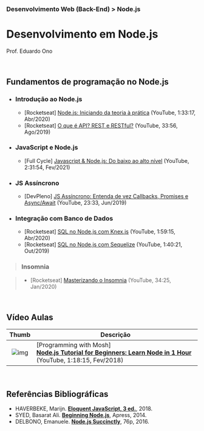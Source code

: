 ### Desenvolvimento Web (Back-End) > Node.js

# Desenvolvimento em Node.js

Prof. Eduardo Ono

<br>

## Fundamentos de programação no Node.js

* ### Introdução ao Node.js

  * [Rocketseat] [Node.js: Iniciando da teoria à prática](https://www.youtube.com/watch?v=DiXbJL3iWVs) (YouTube, 1:33:17, Abr/2020)
  * [Rocketseat] [O que é API? REST e RESTful?](https://www.youtube.com/watch?v=ghTrp1x_1As) (YouTube, 33:56, Ago/2019)

* ### JavaScript e Node.js

  * [Full Cycle] [Javascript & Node.js: Do baixo ao alto nível](https://www.youtube.com/watch?v=M6wLBpzSvqw) (YouTube, 2:31:54, Fev/2021)

* ### JS Assíncrono

  * [DevPleno] [JS Assíncrono: Entenda de vez Callbacks, Promises e Async/Await](https://www.youtube.com/watch?v=7Bs4-rqbCQc) (YouTube, 23:33, Jun/2019)

* ### Integração com Banco de Dados

  * [Rocketseat] [SQL no Node.js com Knex.js](https://www.youtube.com/watch?v=U7GjS3FuSkA) (YouTube, 1:59:15, Abr/2020)
  * [Rocketseat] [SQL no Node.js com Sequelize](https://www.youtube.com/watch?v=Fbu7z5dXcRs) (YouTube, 1:40:21, Out/2019)

> ### Insomnia

> * [Rocketseat] [Masterizando o Insomnia](https://www.youtube.com/watch?v=3tB0uDliS6Y) (YouTube, 34:25, Jan/2020)

<br>

## Vídeo Aulas

| Thumb | Descrição |
| :-:   | --- |
| ![img](https://img.youtube.com/vi/TlB_eWDSMt4/default.jpg) | [Programming with Mosh]<br>[__Node.js Tutorial for Beginners: Learn Node in 1 Hour__](https://www.youtube.com/watch?v=TlB_eWDSMt4) (YouTube, 1:18:15, Fev/2018)

<br>

## Referências Bibliográficas

* HAVERBEKE, Marijn. [**Eloquent JavaScript, 3 ed.**](https://archive.org/details/2018eloquentjavascript), 2018.
* SYED, Basarat Ali. [**Beginning Node.js**](https://archive.org/details/beginning-nodejs-apress-2014), Apress, 2014.
* DELBONO, Emanuele. [**Node.js Succinctly**](https://www.syncfusion.com/ebooks/nodejs), 76p, 2016.

<br>
